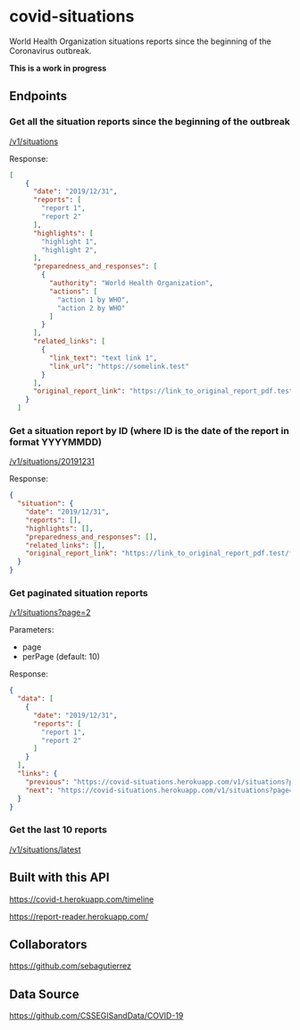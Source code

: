 # covid-situations
World Health Organization situations reports since the beginning of the Coronavirus outbreak.

**This is a work in progress**

## Endpoints

### Get all the situation reports since the beginning of the outbreak
[/v1/situations](https://covid-situations.herokuapp.com/v1/situations)

Response:
```json
[
    {
      "date": "2019/12/31",
      "reports": [
        "report 1",
        "report 2"
      ],
      "highlights": [
        "highlight 1",
        "highlight 2",
      ],
      "preparedness_and_responses": [
        {
          "authority": "World Health Organization",
          "actions": [
            "action 1 by WHO",
            "action 2 by WHO"
          ]
        }
      ],
      "related_links": [
        {
          "link_text": "text link 1",
          "link_url": "https://somelink.test"
        }
      ],
      "original_report_link": "https://link_to_original_report_pdf.test/file.pdf"
    }
  ]
```

### Get a situation report by ID (where ID is the date of the report in format YYYYMMDD)
[/v1/situations/20191231](https://covid-situations.herokuapp.com/v1/situations/20191231)

Response:
```json
{
  "situation": {
    "date": "2019/12/31",
    "reports": [],
    "highlights": [],
    "preparedness_and_responses": [],
    "related_links": [],
    "original_report_link": "https://link_to_original_report_pdf.test/file.pdf"
  }
}
```

### Get paginated situation reports
[/v1/situations?page=2](https://covid-situations.herokuapp.com/v1/situations?page=2)

Parameters:
  - page
  - perPage (default: 10)
  
Response:
```json
{
  "data": [
    {
      "date": "2019/12/31",
      "reports": [
        "report 1",
        "report 2"
      ]
    }
  ],
  "links": {
    "previous": "https://covid-situations.herokuapp.com/v1/situations?page=1&perPage=10",
    "next": "https://covid-situations.herokuapp.com/v1/situations?page=3&perPage=10"
  }
}
```

### Get the last 10 reports
[/v1/situations/latest](https://covid-situations.herokuapp.com/v1/situations/latest)

## Built with this API
https://covid-t.herokuapp.com/timeline

https://report-reader.herokuapp.com/

## Collaborators
https://github.com/sebagutierrez

## Data Source
https://github.com/CSSEGISandData/COVID-19
